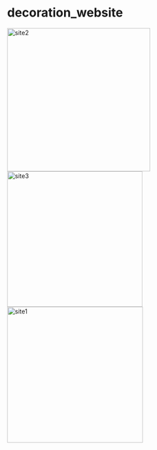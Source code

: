 # decoration_website


<img width="332" alt="site2" src="https://user-images.githubusercontent.com/64232780/100794822-2a235d00-342f-11eb-8b8e-919edba3b58c.png">
<img width="314" alt="site3" src="https://user-images.githubusercontent.com/64232780/100794827-2b548a00-342f-11eb-8561-e1c7d226616a.png">
<img width="315" alt="site1" src="https://user-images.githubusercontent.com/64232780/100794829-2b548a00-342f-11eb-8780-c126249876de.png">
